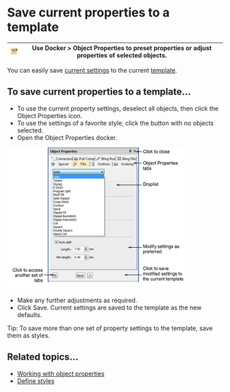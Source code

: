 # Save current properties to a template

| ![ObjectProperties00065.png](assets/ObjectProperties00065.png) | Use Docker > Object Properties to preset properties or adjust properties of selected objects. |
| -------------------------------------------------------------- | --------------------------------------------------------------------------------------------- |

You can easily save [current settings](../../glossary/glossary) to the current [template](../../glossary/glossary).

## To save current properties to a template...

- To use the current property settings, deselect all objects, then click the Object Properties icon.
- To use the settings of a favorite style, click the button with no objects selected.
- Open the Object Properties docker.

![OPFillsSatinDroplist00066.png](assets/OPFillsSatinDroplist00066.png)

- Make any further adjustments as required.
- Click Save. Current settings are saved to the template as the new defaults.

Tip: To save more than one set of property settings to the template, save them as styles.

## Related topics...

- [Working with object properties](Working_with_object_properties)
- [Define styles](Define_styles)

